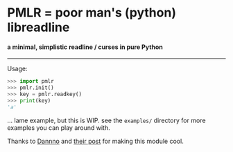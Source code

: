 # PMLR = poor man's (python) libreadline

#### a minimal, simplistic readline / curses in pure Python

---

Usage:

```python
>>> import pmlr
>>> pmlr.init()
>>> key = pmlr.readkey()
>>> print(key)
'a'
```

... lame example, but this is WIP. see the `examples/` directory for more examples you can play around with.


Thanks to [Dannno](http://codereview.stackexchange.com/users/47529/dannnno) and [their post](http://codereview.stackexchange.com/a/118726/87163) for making this module cool.